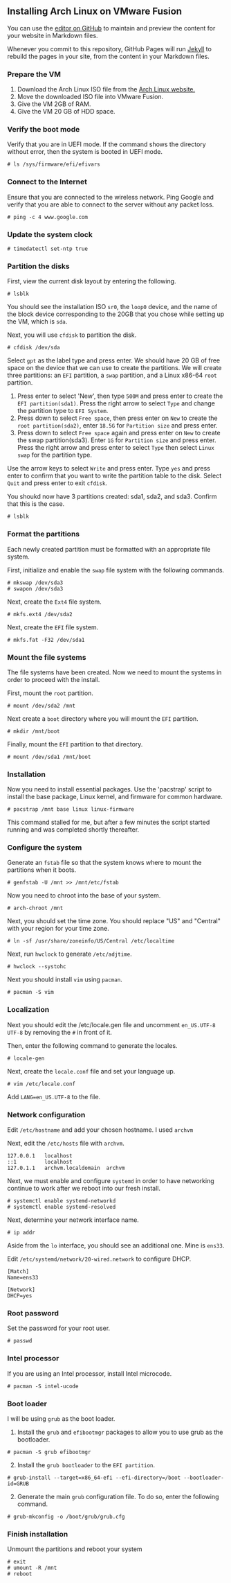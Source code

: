 ## Installing Arch Linux on VMware Fusion

You can use the [editor on GitHub](https://github.com/lbertaux1/Arch.Linux/edit/gh-pages/index.md) to maintain and preview the content for your website in Markdown files.

Whenever you commit to this repository, GitHub Pages will run [Jekyll](https://jekyllrb.com/) to rebuild the pages in your site, from the content in your Markdown files.

### Prepare the VM

1. Download the Arch Linux ISO file from the [Arch Linux website.](https://archlinux.org/download)
2. Move the downloaded ISO file into VMware Fusion.
3. Give the VM 2GB of RAM.
4. Give the VM 20 GB of HDD space.

### Verify the boot mode

Verify that you are in UEFI mode. If the command shows the directory without error, then the system is booted in UEFI mode.

```
# ls /sys/firmware/efi/efivars
```

### Connect to the Internet

Ensure that you are connected to the wireless network. Ping Google and verify that you are able to connect to the server without any packet loss.

```
# ping -c 4 www.google.com
```

### Update the system clock

```
# timedatectl set-ntp true
```

### Partition the disks

First, view the current disk layout by entering the following.

```
# lsblk
```
You should see the installation ISO `sr0`, the `loop0` device, and the name of the block device corresponding to the 20GB that you chose while setting up the VM, which is `sda`.

Next, you will use `cfdisk` to partition the disk.

```
# cfdisk /dev/sda
```

Select `gpt` as the label type and press enter. We should have 20 GB of free space on the device that we can use to create the partitions. We will create three partitions: an `EFI` partition, a `swap` partition, and a Linux x86-64 `root` partition. 
1. Press enter to select 'New', then type `500M` and press enter to create the `EFI partition(sda1)`. Press the right arrow to select `Type` and change the partition type to `EFI System`. 
2. Press down to select `Free space`, then press enter on `New` to create the `root partition(sda2)`, enter `18.5G` for `Partition size` and press enter.
3. Press down to select `Free space` again and press enter on `New` to create the swap partition(sda3). Enter `1G` for `Partition size` and press enter. Press the right arrow and press enter to select `Type` then select `Linux swap` for the partition type.

Use the arrow keys to select `Write` and press enter. Type `yes` and press enter to confirm that you want to write the partition table to the disk. Select `Quit` and press enter to exit `cfdisk`.

You shoukd now have 3 partitions created: sda1, sda2, and sda3. Confirm that this is the case.

```
# lsblk
```

### Format the partitions

Each newly created partition must be formatted with an appropriate file system.

First, initialize and enable the `swap` file system with the following commands.

```
# mkswap /dev/sda3
# swapon /dev/sda3
```

Next, create the `Ext4` file system.

```
# mkfs.ext4 /dev/sda2
```

Next, create the `EFI` file system.

```
# mkfs.fat -F32 /dev/sda1
```

### Mount the file systems

The file systems have been created. Now we need to mount the systems in order to proceed with the install. 

First, mount the `root` partition.

```
# mount /dev/sda2 /mnt
```

Next create a `boot` directory where you will mount the `EFI` partition.

```
# mkdir /mnt/boot
```

Finally, mount the `EFI` partition to that directory.

```
# mount /dev/sda1 /mnt/boot
```

### Installation

Now you need to install essential packages. Use the 'pacstrap' script to install the base package, Linux kernel, and firmware for common hardware.

```
# pacstrap /mnt base linux linux-firmware
```
This command stalled for me, but after a few minutes the script started running and was completed shortly thereafter.

### Configure the system

Generate an `fstab` file so that the system knows where to mount the partitions when it boots.

```
# genfstab -U /mnt >> /mnt/etc/fstab
```

Now you need to chroot into the base of your system.

```
# arch-chroot /mnt
```

Next, you should set the time zone. You should replace "US" and "Central" with your region for your time zone.

```
# ln -sf /usr/share/zoneinfo/US/Central /etc/localtime
```

Next, run `hwclock` to generate `/etc/adjtime`.

```
# hwclock --systohc
```

Next you should install `vim` using `pacman`.

```
# pacman -S vim
```

### Localization

Next you should edit the /etc/locale.gen file and uncomment `en_US.UTF-8 UTF-8` by removing the `#` in front of it.

Then, enter the following command to generate the locales.

```
# locale-gen
```

Next, create the `locale.conf` file and set your language up.

```
# vim /etc/locale.conf
```

Add `LANG=en_US.UTF-8` to the file.

### Network configuration

Edit `/etc/hostname` and add your chosen hostname. I used `archvm`

Next, edit the `/etc/hosts` file with `archvm`. 

```
127.0.0.1   localhost
::1         localhost
127.0.1.1   archvm.localdomain  archvm
```

Next, we must enable and configure `systemd` in order to have networking continue to work after we reboot into our fresh install.

```
# systemctl enable systemd-networkd
# systemctl enable systemd-resolved
```

Next, determine your network interface name.

```
# ip addr
```

Aside from the `lo` interface, you should see an additional one. Mine is `ens33`.

Edit `/etc/systemd/network/20-wired.network` to configure DHCP.

```
[Match]
Name=ens33

[Network]
DHCP=yes
```

### Root password

Set the password for your root user.

```
# passwd
```

### Intel processor

If you are using an Intel processor, install Intel microcode.

```
# pacman -S intel-ucode
```

### Boot loader

I will be using `grub` as the boot loader.

1. Install the `grub` and `efibootmgr` packages to allow you to use grub as the bootloader.

```
# pacman -S grub efibootmgr
```

2. Install the `grub bootloader` to the `EFI partition`.

```
# grub-install --target=x86_64-efi --efi-directory=/boot --bootloader-id=GRUB
```

2. Generate the main `grub` configuration file. To do so, enter the following command.

```
# grub-mkconfig -o /boot/grub/grub.cfg
```

### Finish installation

Unmount the partitions and reboot your system

```
# exit
# umount -R /mnt
# reboot
```

